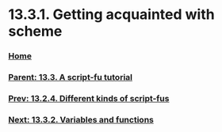 # 13.3.1. Getting acquainted with scheme

### [Home](./00-home.md)
### [Parent: 13.3. A script-fu tutorial](./13-03-00-a-script-fu-tutorial.md)
### [Prev: 13.2.4. Different kinds of script-fus](./13-02-04-different-kinds-of-script-fus.md)
### [Next: 13.3.2. Variables and functions](./13-03-02-variables-and-functions.md)
